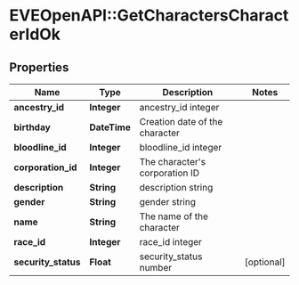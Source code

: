 # EVEOpenAPI::GetCharactersCharacterIdOk

## Properties
Name | Type | Description | Notes
------------ | ------------- | ------------- | -------------
**ancestry_id** | **Integer** | ancestry_id integer | 
**birthday** | **DateTime** | Creation date of the character | 
**bloodline_id** | **Integer** | bloodline_id integer | 
**corporation_id** | **Integer** | The character&#39;s corporation ID | 
**description** | **String** | description string | 
**gender** | **String** | gender string | 
**name** | **String** | The name of the character | 
**race_id** | **Integer** | race_id integer | 
**security_status** | **Float** | security_status number | [optional] 


